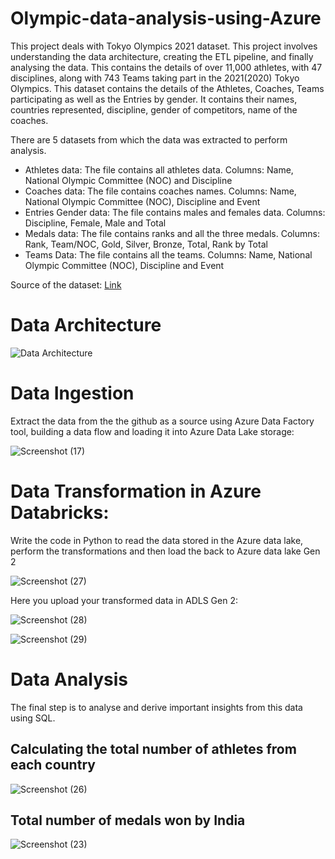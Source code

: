 # Olympic-data-analysis-using-Azure

This project deals with Tokyo Olympics 2021 dataset. This project involves understanding the data architecture, creating the ETL pipeline, and finally analysing the data. This contains the details of over 11,000 athletes, with 47 disciplines, along with 743 Teams taking part in the 2021(2020) Tokyo Olympics. This dataset contains the details of the Athletes, Coaches, Teams participating as well as the Entries by gender. It contains their names, countries represented, discipline, gender of competitors, name of the coaches. 

There are 5 datasets from which the data was extracted to perform analysis.

- Athletes data: The file contains all athletes data. Columns: Name, National Olympic Committee (NOC) and Discipline
- Coaches data: The file contains coaches names. Columns: Name, National Olympic Committee (NOC), Discipline and Event
- Entries Gender data: The file contains males and females data. Columns: Discipline, Female, Male and Total
- Medals data: The file contains ranks and all the three medals. Columns: Rank, Team/NOC, Gold, Silver, Bronze, Total, Rank by Total
- Teams Data: The file contains all the teams. Columns: Name, National Olympic Committee (NOC), Discipline and Event

Source of the dataset: [Link](https://www.kaggle.com/datasets/arjunprasadsarkhel/2021-olympics-in-tokyo)

# Data Architecture
![Data Architecture](https://github.com/rajsaurav/Olympic-data-analysis-using-azure/assets/35574674/9efffc59-0395-46fe-9d77-57bf4d91f037)


# Data Ingestion
Extract the data from the the github as a source using Azure Data Factory tool, building a data flow and loading it into Azure Data Lake storage:

![Screenshot (17)](https://github.com/rajsaurav/Olympic-data-analysis-using-azure/assets/35574674/6047e53e-2542-488d-b643-ddc884176503)

# Data Transformation in Azure Databricks:

Write the code in Python to read the data stored in the Azure data lake, perform the transformations and then load the back to Azure data lake Gen 2 

![Screenshot (27)](https://github.com/rajsaurav/Olympic-data-analysis-using-azure/assets/35574674/5d48dcd6-8d01-4f62-8308-fd501d5b4d22)

Here you upload your transformed data in ADLS Gen 2:

![Screenshot (28)](https://github.com/rajsaurav/Olympic-data-analysis-using-azure/assets/35574674/7ca05ddb-97a0-4cbd-be95-d4c663336a13)


![Screenshot (29)](https://github.com/rajsaurav/Olympic-data-analysis-using-azure/assets/35574674/7b03e6ea-69ee-4e5e-9a65-e4529d802b6c)


# Data Analysis 

The final step is to analyse and derive important insights from this data using SQL. 

## Calculating the total number of athletes from each country

![Screenshot (26)](https://github.com/rajsaurav/Olympic-data-analysis-using-azure/assets/35574674/f6e7a762-657f-48f2-9415-671043b150ee)


## Total number of medals won by India


![Screenshot (23)](https://github.com/rajsaurav/Olympic-data-analysis-using-azure/assets/35574674/4873bb22-26da-4fa2-9920-53a6bcc46072)




